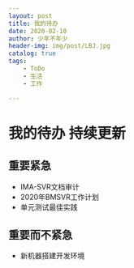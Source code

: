 ```yaml
---
layout: post
title: 我的待办
date: 2020-02-10
author: 少年不年少
header-img: img/post/LBJ.jpg
catalog: true
tags:
    - ToDo
    - 生活
    - 工作

---
```



# 我的待办 持续更新 #

## 重要紧急
* IMA-SVR文档审计
* 2020年BMSVR工作计划
* 单元测试最佳实践

## 重要而不紧急
* 新机器搭建开发环境
